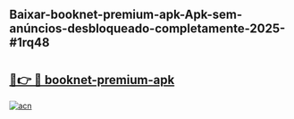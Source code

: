 ## Baixar-booknet-premium-apk-Apk-sem-anúncios-desbloqueado-completamente-2025-#1rq48

# <h2><a href="https://ainizakaria.my?title=booknet-premium-apk&ref=20M">🔗👉 🔴 booknet-premium-apk</a></h2>

[![acn](https://github.com/user-attachments/assets/0f9c940e-d8b0-45ae-aac7-cd30a18b3e1c)](https://ainizakaria.my?title=booknet-premium-apk&ref=20M)

